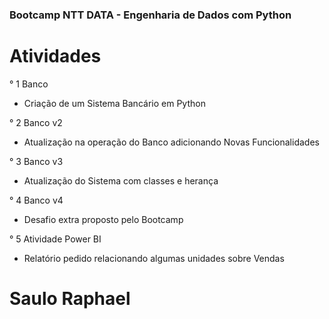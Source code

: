 ### Bootcamp NTT DATA - Engenharia de Dados com Python


# Atividades

° 1 Banco
- Criação de um Sistema Bancário em Python


° 2 Banco v2
- Atualização na operação do Banco adicionando Novas Funcionalidades


° 3 Banco v3
- Atualização do Sistema com classes e herança


° 4 Banco v4
- Desafio extra proposto pelo Bootcamp


° 5 Atividade Power BI
- Relatório pedido relacionando algumas unidades sobre Vendas








# Saulo Raphael
